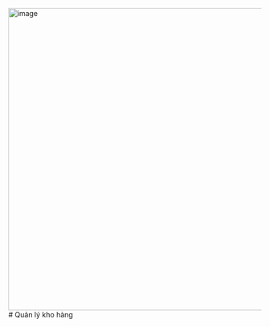 <img width="1299" height="602" alt="image" src="https://github.com/user-attachments/assets/2d4da6fe-3bf3-46b1-b9ed-14f2006edac3" /># Quản lý kho hàng





